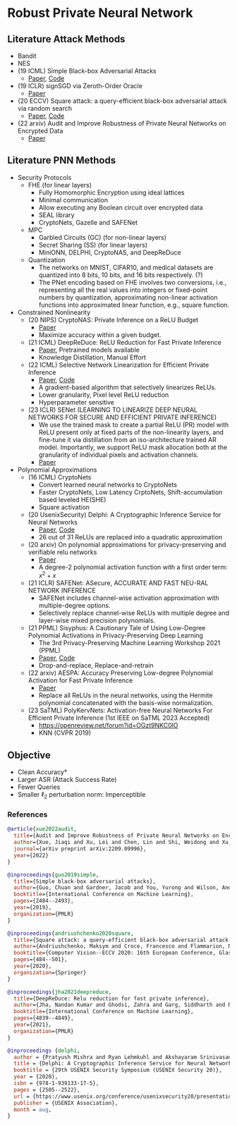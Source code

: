 # Robust Private Neural Network

## Literature Attack Methods
- Bandit
- NES
- (19 ICML) Simple Black-box Adversarial Attacks
  - [Paper](https://arxiv.org/abs/1905.07121), [Code](https://github.com/cg563/simple-blackbox-attack)
- (19 ICLR) signSGD via Zeroth-Order Oracle
  - [Paper](https://openreview.net/forum?id=BJe-DsC5Fm)
- (20 ECCV) Square attack: a query-efficient black-box adversarial attack via random search
  - [Paper](https://arxiv.org/abs/1912.00049), [Code](https://github.com/max-andr/square-attack)
- (22 arxiv) Audit and Improve Robustness of Private Neural Networks on Encrypted Data
  - [Paper](https://arxiv.org/abs/2209.09996)

## Literature PNN Methods
- Security Protocols
  - FHE (for linear layers)
    - Fully Homomorphic Encryption using ideal lattices
    - Minimal communication
    - Allow executing any Boolean circuit over encrypted data
    - SEAL library
    - CryptoNets, Gazelle and SAFENet
  - MPC
    - Garbled Circuits (GC) (for non-linear layers)
    - Secret Sharing (SS) (for linear layers)
    - MiniONN, DELPHI, CryptoNAS, and DeepReDuce
  - Quantization
    - The networks on MNIST, CIFAR10, and medical datasets are quantized into 8 bits, 10 bits, and 16 bits respectively. (?)
    - The PNet encoding based on FHE involves two conversions, i.e., representing all the real values into integers or fixed-point numbers by quantization, approximating non-linear activation functions into approximated linear function, e.g., square function. 
- Constrained Nonlinearity
  - (20 NIPS) CryptoNAS: Private Inference on a ReLU Budget
    - [Paper](https://arxiv.org/abs/2006.08733)
    - Maximize accuracy within a given budget.
  - (21 ICML) DeepReDuce: ReLU Reduction for Fast Private Inference
    - [Paper](https://arxiv.org/abs/2103.01396), Pretrained models available
    - Knowledge Distillation, Manual Effort
  - (22 ICML) Selective Network Linearization for Efficient Private Inference
    - [Paper](https://proceedings.mlr.press/v162/cho22a.html), [Code](https://github.com/NYU-DICE-Lab/selective_network_linearization)
    - A gradient-based algorithm that selectively linearizes ReLUs.
    - Lower granularity, Pixel level ReLU reduction
    - Hyperparameter sensitive
  - (23 ICLR) SENet (LEARNING TO LINEARIZE DEEP NEURAL NETWORKS FOR SECURE AND EFFICIENT PRIVATE INFERENCE)
    - We use the trained mask to create a partial ReLU (PR) model with ReLU present only at fixed parts of the non-linearity layers, and fine-tune it via distillation from an iso-architecture trained AR model. Importantly, we support ReLU mask allocation both at the granularity of individual pixels and activation channels.
    - [Paper](https://openreview.net/forum?id=BGF9IeDfmlH)
- Polynomial Approximations
  - (16 ICML) CryptoNets
    - Convert learned neural networks to CryptoNets
    - Faster CryptoNets, Low Latency CrptoNets, Shift-accumulation based leveled HE(SHE)
    - Square activation
  - (20 UsenixSecurity) Delphi: A Cryptographic Inference Service for Neural Networks
    - [Paper](https://www.usenix.org/conference/usenixsecurity20/presentation/mishra), [Code](https://github.com/mc2-project/delphi)
    - 26 out of 31 ReLUs are replaced into a quadratic approximation
  - (20 arxiv) On polynomial approximations for privacy-preserving and verifiable relu networks
    - [Paper](https://arxiv.org/pdf/2011.05530.pdf)
    - A degree-2 polynomial activation function with a first order term: $x^2+x$
  - (21 ICLR) SAFENet: ASecure, ACCURATE AND FAST NEU-RAL NETWORK INFERENCE
    - SAFENet includes channel-wise activation approximation with multiple-degree options.
    - Selectively replace channel-wise ReLUs with multiple degree and layer-wise mixed precision polynomials.
  - (21 PPML) Sisyphus: A Cautionary Tale of Using Low-Degree Polynomial Activations in Privacy-Preserving Deep Learning
    - The 3rd Privacy-Preserving Machine Learning Workshop 2021 (PPML)
    - [Paper](https://arxiv.org/pdf/2107.12342.pdf), [Code](https://github.com/kvgarimella/sisyphus-ppml)
    - Drop-and-replace, Replace-and-retrain
  - (22 arxiv) AESPA: Accuracy Preserving Low-degree Polynomial Activation for Fast Private Inference
    - [Paper](https://arxiv.org/pdf/2201.06699.pdf)
    - Replace all ReLUs in the neural networks, using the Hermite polynomial concatenated with the basis-wise normalization.
  - (23 SaTML) PolyKervNets: Activation-free Neural Networks For Efficient Private Inference (1st IEEE on SaTML 2023 Accepted)
    - https://openreview.net/forum?id=OGzt9NKC0lO
    - KNN (CVPR 2019)

## Objective
- Clean Accuracy*
- Larger ASR (Attack Success Rate)
- Fewer Queries
- Smaller $\ell_2$ perturbation norm: Imperceptible

### References
```bib
@article{xue2022audit,
  title={Audit and Improve Robustness of Private Neural Networks on Encrypted Data},
  author={Xue, Jiaqi and Xu, Lei and Chen, Lin and Shi, Weidong and Xu, Kaidi and Lou, Qian},
  journal={arXiv preprint arXiv:2209.09996},
  year={2022}
}

@inproceedings{guo2019simple,
  title={Simple black-box adversarial attacks},
  author={Guo, Chuan and Gardner, Jacob and You, Yurong and Wilson, Andrew Gordon and Weinberger, Kilian},
  booktitle={International Conference on Machine Learning},
  pages={2484--2493},
  year={2019},
  organization={PMLR}
}

@inproceedings{andriushchenko2020square,
  title={Square attack: a query-efficient black-box adversarial attack via random search},
  author={Andriushchenko, Maksym and Croce, Francesco and Flammarion, Nicolas and Hein, Matthias},
  booktitle={Computer Vision--ECCV 2020: 16th European Conference, Glasgow, UK, August 23--28, 2020, Proceedings, Part XXIII},
  pages={484--501},
  year={2020},
  organization={Springer}
}

@inproceedings{jha2021deepreduce,
  title={DeepReDuce: Relu reduction for fast private inference},
  author={Jha, Nandan Kumar and Ghodsi, Zahra and Garg, Siddharth and Reagen, Brandon},
  booktitle={International Conference on Machine Learning},
  pages={4839--4849},
  year={2021},
  organization={PMLR}
}

@inproceedings {delphi,
  author = {Pratyush Mishra and Ryan Lehmkuhl and Akshayaram Srinivasan and Wenting Zheng and Raluca Ada Popa},
  title = {Delphi: A Cryptographic Inference Service for Neural Networks},
  booktitle = {29th USENIX Security Symposium (USENIX Security 20)},
  year = {2020},
  isbn = {978-1-939133-17-5},
  pages = {2505--2522},
  url = {https://www.usenix.org/conference/usenixsecurity20/presentation/mishra},
  publisher = {USENIX Association},
  month = aug,
}
```
